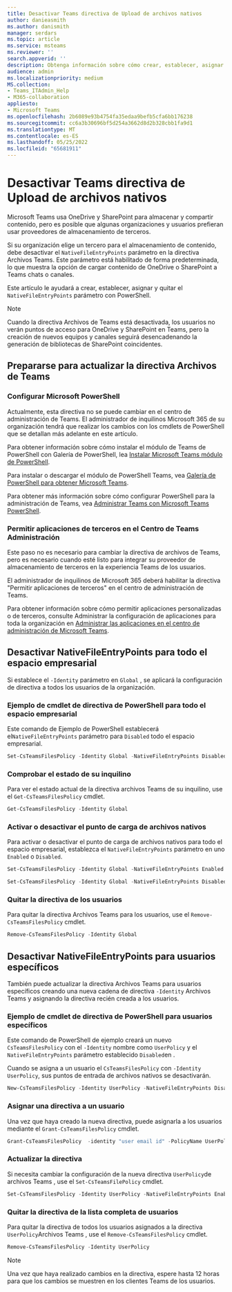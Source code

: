 ```yaml
---
title: Desactivar Teams directiva de Upload de archivos nativos
author: danieasmith
ms.author: danismith
manager: serdars
ms.topic: article
ms.service: msteams
ms.reviewer: ''
search.appverid: ''
description: Obtenga información sobre cómo crear, establecer, asignar y ajustar la directiva de archivos de Teams con PowerShell.
audience: admin
ms.localizationpriority: medium
MS.collection:
- Teams_ITAdmin_Help
- M365-collaboration
appliesto:
- Microsoft Teams
ms.openlocfilehash: 2b6089e93b4754fa35edaa9befb5cfa6bb176238
ms.sourcegitcommit: cc6a3b30696bf5d254a3662d8d2b328cbb1fa9d1
ms.translationtype: MT
ms.contentlocale: es-ES
ms.lasthandoff: 05/25/2022
ms.locfileid: "65681911"
---
```

# <a name="turn-off-teams-native-file-upload-policy"></a>Desactivar Teams directiva de Upload de archivos nativos

Microsoft Teams usa OneDrive y SharePoint para almacenar y compartir contenido, pero es posible que algunas organizaciones y usuarios prefieran usar proveedores de almacenamiento de terceros.  

Si su organización elige un tercero para el almacenamiento de contenido, debe desactivar el `NativeFileEntryPoints` parámetro en la directiva Archivos Teams. Este parámetro está habilitado de forma predeterminada, lo que muestra la opción de cargar contenido de OneDrive o SharePoint a Teams chats o canales.

Este artículo le ayudará a crear, establecer, asignar y quitar el `NativeFileEntryPoints` parámetro con PowerShell.

>[!NOTE]
>Cuando la directiva Archivos de Teams está desactivada, los usuarios no verán puntos de acceso para OneDrive y SharePoint en Teams, pero la creación de nuevos equipos y canales seguirá desencadenando la generación de bibliotecas de SharePoint coincidentes.

## <a name="prepare-to-update-the-teams-files-policy"></a>Prepararse para actualizar la directiva Archivos de Teams

### <a name="set-up-microsoft-powershell"></a>Configurar Microsoft PowerShell

Actualmente, esta directiva no se puede cambiar en el centro de administración de Teams. El administrador de inquilinos Microsoft 365 de su organización tendrá que realizar los cambios con los cmdlets de PowerShell que se detallan más adelante en este artículo.

Para obtener información sobre cómo instalar el módulo de Teams de PowerShell con Galería de PowerShell, lea [Instalar Microsoft Teams módulo de PowerShell](teams-powershell-install.md).

Para instalar o descargar el módulo de PowerShell Teams, vea [Galería de PowerShell para obtener Microsoft Teams](https://www.powershellgallery.com/packages/MicrosoftTeams/3.0.0).

Para obtener más información sobre cómo configurar PowerShell para la administración de Teams, vea [Administrar Teams con Microsoft Teams PowerShell](teams-powershell-managing-teams.md).

### <a name="allow-third-party-apps-in-teams-admin-center"></a>Permitir aplicaciones de terceros en el Centro de Teams Administración

Este paso no es necesario para cambiar la directiva de archivos de Teams, pero es necesario cuando esté listo para integrar su proveedor de almacenamiento de terceros en la experiencia Teams de los usuarios.

El administrador de inquilinos de Microsoft 365 deberá habilitar la directiva "Permitir aplicaciones de terceros" en el centro de administración de Teams.

Para obtener información sobre cómo permitir aplicaciones personalizadas o de terceros, consulte Administrar la configuración de aplicaciones para toda la organización en [Administrar las aplicaciones en el centro de administración de Microsoft Teams](/microsoftteams/manage-apps#manage-org-wide-app-settings).

## <a name="turn-off-nativefileentrypoints-for-your-entire-tenant"></a>Desactivar NativeFileEntryPoints para todo el espacio empresarial

Si establece el `-Identity` parámetro en `Global` , se aplicará la configuración de directiva a todos los usuarios de la organización.

### <a name="sample-powershell-policy-cmdlet-for-entire-tenant"></a>Ejemplo de cmdlet de directiva de PowerShell para todo el espacio empresarial

Este comando de Ejemplo de PowerShell establecerá el`NativeFileEntryPoints` parámetro para `Disabled` todo el espacio empresarial.

```powershell
Set-CsTeamsFilesPolicy -Identity Global -NativeFileEntryPoints Disabled
```

### <a name="check-the-status-of-your-tenant"></a>Comprobar el estado de su inquilino  

Para ver el estado actual de la directiva archivos Teams de su inquilino, use el `Get-CsTeamsFilesPolicy` cmdlet.

```powershell
Get-CsTeamsFilesPolicy -Identity Global
```

### <a name="turn-on-or-turn-off-native-file-upload-point"></a>Activar o desactivar el punto de carga de archivos nativos

Para activar o desactivar el punto de carga de archivos nativos para todo el espacio empresarial, establezca el `NativeFileEntryPoints` parámetro en uno `Enabled` o `Disabled`.

```powershell
Set-CsTeamsFilesPolicy -Identity Global -NativeFileEntryPoints Enabled
```

```powershell
Set-CsTeamsFilesPolicy -Identity Global -NativeFileEntryPoints Disabled
```

### <a name="remove-the-policy-for-your-users"></a>Quitar la directiva de los usuarios

Para quitar la directiva Archivos Teams para los usuarios, use el `Remove-CsTeamsFilesPolicy` cmdlet.

```powershell
Remove-CsTeamsFilesPolicy -Identity Global
```

## <a name="turn-off-nativefileentrypoints-for-specific-users"></a>Desactivar NativeFileEntryPoints para usuarios específicos

También puede actualizar la directiva Archivos Teams para usuarios específicos creando una nueva cadena de directiva `-Identity` Archivos Teams y asignando la directiva recién creada a los usuarios.

### <a name="sample-powershell-policy-cmdlet-for-specific-users"></a>Ejemplo de cmdlet de directiva de PowerShell para usuarios específicos

Este comando de PowerShell de ejemplo creará un nuevo `CsTeamsFilesPolicy` con el `-Identity` nombre como `UserPolicy` y el `NativeFileEntryPoints` parámetro establecido `Disabled`en .

Cuando se asigna a un usuario el `CsTeamsFilesPolicy` con `-Identity UserPolicy`, sus puntos de entrada de archivos nativos se desactivarán.

```powershell
New-CsTeamsFilesPolicy -Identity UserPolicy -NativeFileEntryPoints Disabled
```

### <a name="assign-a-policy-to-user"></a>Asignar una directiva a un usuario

Una vez que haya creado la nueva directiva, puede asignarla a los usuarios mediante el `Grant-CsTeamsFilesPolicy` cmdlet.

```powershell
Grant-CsTeamsFilesPolicy  -identity "user email id" -PolicyName UserPolicy
```

### <a name="update-the-policy"></a>Actualizar la directiva

Si necesita cambiar la configuración de la nueva directiva `UserPolicy`de archivos Teams , use el `Set-CsTeamsFilePolicy` cmdlet.

```powershell
Set-CsTeamsFilesPolicy -Identity UserPolicy -NativeFileEntryPoints Enabled
```

### <a name="remove-the-policy-for-the-complete-list-of-users"></a>Quitar la directiva de la lista completa de usuarios

Para quitar la directiva de todos los usuarios asignados a la directiva `UserPolicy`Archivos Teams , use el `Remove-CsTeamsFilesPolicy` cmdlet.

```powershell
Remove-CsTeamsFilesPolicy -Identity UserPolicy
```
>[!NOTE]
> Una vez que haya realizado cambios en la directiva, espere hasta 12 horas para que los cambios se muestren en los clientes Teams de los usuarios.

